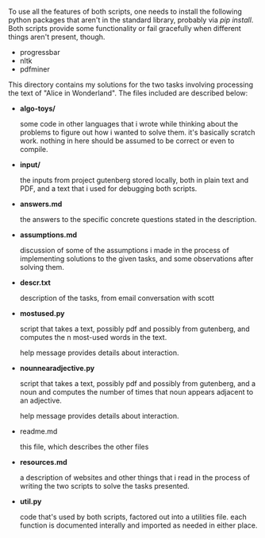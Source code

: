 To use all the features of both scripts, one needs to install the following
python packages that aren't in the standard library, probably via *pip
install*. Both scripts provide some functionality or fail gracefully when
different things aren't present, though.
* progressbar
* nltk
* pdfminer


This directory contains my solutions for the two tasks involving processing
the text of "Alice in Wonderland". The files included are described below:

* **algo-toys/**

  some code in other languages that i wrote while thinking about the
  problems to figure out how i wanted to solve them. it's basically scratch
  work. nothing in here should be assumed to be correct or even to compile.

* **input/**

  the inputs from project gutenberg stored locally, both in plain text and
  PDF, and a text that i used for debugging both scripts.

* **answers.md**

  the answers to the specific concrete questions stated in the description.

* **assumptions.md**

  discussion of some of the assumptions i made in the process of
  implementing solutions to the given tasks, and some observations after
  solving them.

* **descr.txt**

  description of the tasks, from email conversation with scott


* **mostused.py**

  script that takes a text, possibly pdf and possibly from gutenberg, and
  computes the n most-used words in the text.

  help message provides details about interaction.

* **nounnearadjective.py**

  script that takes a text, possibly pdf and possibly from gutenberg, and a
  noun and computes the number of times that noun appears adjacent to an
  adjective.

  help message provides details about interaction.

* readme.md

  this file, which describes the other files

* **resources.md**

  a description of websites and other things that i read in the process of
  writing the two scripts to solve the tasks presented.


* **util.py**

  code that's used by both scripts, factored out into a utilities
  file. each function is documented interally and imported as needed in
  either place.
